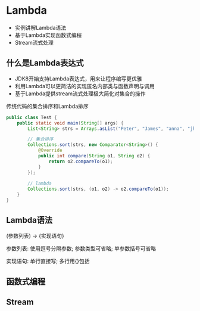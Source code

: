 # Lambda

* 实例讲解Lambda语法
* 基于Lambda实现函数式编程
* Stream流式处理

## 什么是Lambda表达式

* JDK8开始支持Lambda表达式，用来让程序编写更优雅
* 利用Lambda可以更简洁的实现匿名内部类与函数声明与调用
* 基于Lambda提供stream流式处理极大简化对集合的操作

传统代码的集合排序和Lambda排序

```java
public class Test {
    public static void main(String[] args) {
        List<String> strs = Arrays.asList("Peter", "James", "anna", "jhon");

        // 集合排序
        Collections.sort(strs, new Comparator<String>() {
            @Override
            public int compare(String o1, String o2) {
                return o2.compareTo(o1);
            }
        });
        
        // lambda
        Collections.sort(strs, (o1, o2) -> o2.compareTo(o1));
    }
}
```

## Lambda语法

(参数列表) -> {实现语句}

参数列表: 使用逗号分隔参数; 参数类型可省略; 单参数括号可省略

实现语句: 单行直接写; 多行用{}包括























## 函数式编程













## Stream









